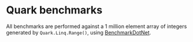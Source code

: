 # Quark benchmarks

All benchmarks are performed against a 1 million element array of integers generated by `Quark.Linq.Range()`, using [BenchmarkDotNet](https://benchmarkdotnet.org/).